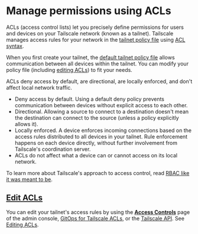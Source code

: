 # Manage permissions using ACLs

ACLs (access control lists) let you precisely define permissions for users and devices on your Tailscale network (known as a tailnet). Tailscale manages access rules for your network in the [tailnet policy file](https://tailscale.com/kb/1155/terminology-and-concepts#tailnet-policy-file) using [ACL syntax](https://tailscale.com/kb/1337/acl-syntax).

When you first create your tailnet, the [default tailnet policy file](https://tailscale.com/kb/1192/acl-samples#allow-all-default-acl) allows communication between all devices within the tailnet. You can modify your policy file (including [editing ACLs](https://tailscale.com/kb/1018/acls#edit-acls)) to fit your needs.

ACLs deny access by default, are directional, are locally enforced, and don't affect local network traffic.

- Deny access by default. Using a default deny policy prevents communication between devices without explicit access to each other.
- Directional. Allowing a source to connect to a destination doesn't mean the destination can connect to the source (unless a policy explicitly allows it).
- Locally enforced. A device enforces incoming connections based on the access rules distributed to all devices in your tailnet. Rule enforcement happens on each device directly, without further involvement from Tailscale's coordination server.
- ACLs do not affect what a device can or cannot access on its local network.

To learn more about Tailscale's approach to access control, read [RBAC like it was meant to be](https://tailscale.com/blog/rbac-like-it-was-meant-to-be).

## [Edit ACLs](https://tailscale.com/kb/1018/acls#edit-acls)

You can edit your tailnet's access rules by using the [**Access Controls**](https://login.tailscale.com/admin/acls) page of the admin console, [GitOps for Tailscale ACLs](https://tailscale.com/kb/1204/gitops-acls), or the [Tailscale API](https://tailscale.com/kb/1101/api). See [Editing ACLs](https://tailscale.com/kb/1338/acl-edit).

